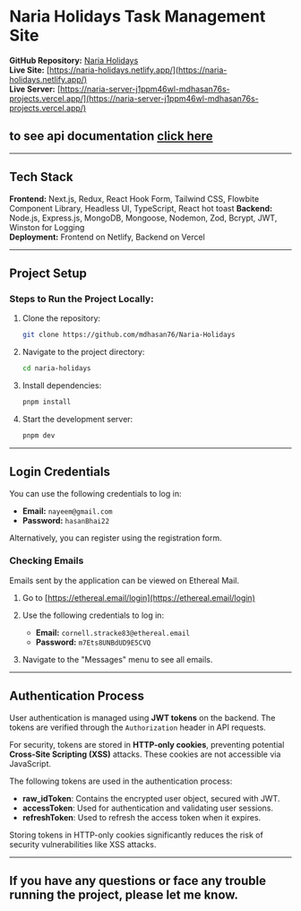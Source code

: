 # Naria Holidays Task Management Site

**GitHub Repository:** [Naria Holidays](https://github.com/mdhasan76/Naria-Holidays)  
**Live Site:** [https://naria-holidays.netlify.app/](https://naria-holidays.netlify.app/)  
**Live Server:** [https://naria-server-j1ppm46wl-mdhasan76s-projects.vercel.app/](https://naria-server-j1ppm46wl-mdhasan76s-projects.vercel.app/)

## to see api documentation [click here](https://github.com/mdhasan76/Naria-Holidays/blob/main/apps/server/readme.MD)

---

## Tech Stack

**Frontend:** Next.js, Redux, React Hook Form, Tailwind CSS, Flowbite Component Library, Headless UI, TypeScript, React hot toast
**Backend:** Node.js, Express.js, MongoDB, Mongoose, Nodemon, Zod, Bcrypt, JWT, Winston for Logging  
**Deployment:** Frontend on Netlify, Backend on Vercel

---

## Project Setup

### Steps to Run the Project Locally:

1. Clone the repository:
   ```bash
   git clone https://github.com/mdhasan76/Naria-Holidays
   ```
2. Navigate to the project directory:
   ```bash
   cd naria-holidays
   ```
3. Install dependencies:
   ```bash
   pnpm install
   ```
4. Start the development server:
   ```bash
   pnpm dev
   ```

---

## Login Credentials

You can use the following credentials to log in:

- **Email:** `nayeem@gmail.com`
- **Password:** `hasanBhai22`

Alternatively, you can register using the registration form.

### Checking Emails

Emails sent by the application can be viewed on Ethereal Mail.

1. Go to [https://ethereal.email/login](https://ethereal.email/login)
2. Use the following credentials to log in:

   - **Email:** `cornell.stracke83@ethereal.email`
   - **Password:** `m7Ets8UNBdUD9E5CVQ`

3. Navigate to the "Messages" menu to see all emails.

---

## Authentication Process

User authentication is managed using **JWT tokens** on the backend. The tokens are verified through the `Authorization` header in API requests.

For security, tokens are stored in **HTTP-only cookies**, preventing potential **Cross-Site Scripting (XSS)** attacks. These cookies are not accessible via JavaScript.

The following tokens are used in the authentication process:

- **raw_idToken**: Contains the encrypted user object, secured with JWT.
- **accessToken**: Used for authentication and validating user sessions.
- **refreshToken**: Used to refresh the access token when it expires.

Storing tokens in HTTP-only cookies significantly reduces the risk of security vulnerabilities like XSS attacks.

---

## If you have any questions or face any trouble running the project, please let me know.
